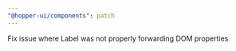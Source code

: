 ```yaml
---
"@hopper-ui/components": patch
---
```


Fix issue where Label was not properly forwarding DOM properties
